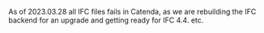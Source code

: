 As of 2023.03.28 all IFC files fails in Catenda, as we are rebuilding the IFC backend for an upgrade and getting ready for IFC 4.4. etc.